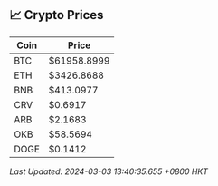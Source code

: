 ## 📈 Crypto Prices

| Coin | Price |
| ---- | ----- |
| BTC | $61958.8999 |
| ETH | $3426.8688 |
| BNB | $413.0977 |
| CRV | $0.6917 |
| ARB | $2.1683 |
| OKB | $58.5694 |
| DOGE | $0.1412 |

_Last Updated: 2024-03-03 13:40:35.655 +0800 HKT_